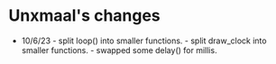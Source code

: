 # Unxmaal's changes

* 10/6/23 - split loop() into smaller functions.
          - split draw_clock into smaller functions.
          - swapped some delay() for millis.
